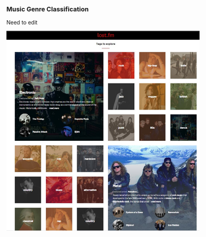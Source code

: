 ### Music Genre Classification

Need to edit

![alt text](https://github.com/swami84/music_genre_classification/blob/master/data/images/last_fm_homepage.jpg)
